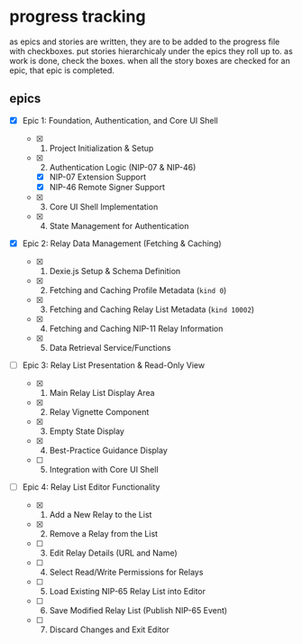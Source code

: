 # progress tracking

as epics and stories are written, they are to be added to the progress file with checkboxes. put stories hierarchicaly under the epics they roll up to. as work is done, check the boxes. when all the story boxes are checked for an epic, that epic is completed.

## epics

- [x] Epic 1: Foundation, Authentication, and Core UI Shell

  - [x] 1. Project Initialization & Setup
  - [x] 2. Authentication Logic (NIP-07 & NIP-46)
    - [x] NIP-07 Extension Support
    - [x] NIP-46 Remote Signer Support
  - [x] 3. Core UI Shell Implementation
  - [x] 4. State Management for Authentication

- [x] Epic 2: Relay Data Management (Fetching & Caching)

  - [x] 1. Dexie.js Setup & Schema Definition
  - [x] 2. Fetching and Caching Profile Metadata (`kind 0`)
  - [x] 3. Fetching and Caching Relay List Metadata (`kind 10002`)
  - [x] 4. Fetching and Caching NIP-11 Relay Information
  - [x] 5. Data Retrieval Service/Functions

- [ ] Epic 3: Relay List Presentation & Read-Only View
  - [x] 1. Main Relay List Display Area
  - [x] 2. Relay Vignette Component
  - [x] 3. Empty State Display
  - [x] 4. Best-Practice Guidance Display
  - [ ] 5. Integration with Core UI Shell

- [ ] Epic 4: Relay List Editor Functionality
  - [x] 1. Add a New Relay to the List
  - [x] 2. Remove a Relay from the List
  - [ ] 3. Edit Relay Details (URL and Name)
  - [ ] 4. Select Read/Write Permissions for Relays
  - [ ] 5. Load Existing NIP-65 Relay List into Editor
  - [ ] 6. Save Modified Relay List (Publish NIP-65 Event)
  - [ ] 7. Discard Changes and Exit Editor
